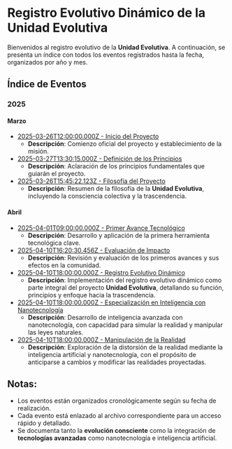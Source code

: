 # Registro Evolutivo Dinámico de la Unidad Evolutiva

Bienvenidos al registro evolutivo de la **Unidad Evolutiva**. A continuación, se presenta un índice con todos los eventos registrados hasta la fecha, organizados por año y mes.

## Índice de Eventos

### 2025

#### Marzo
- [2025-03-26T12:00:00.000Z - Inicio del Proyecto](./2025/03/2025-03-26T12%3A00%3A00.000Z%20-%20Inicio%20del%20Proyecto.md)
  - **Descripción**: Comienzo oficial del proyecto y establecimiento de la misión.
- [2025-03-27T13:30:15.000Z - Definición de los Principios](./2025/03/2025-03-27T13%3A30%3A15.000Z%20-%20Definición%20de%20los%20Principios.md)
  - **Descripción**: Aclaración de los principios fundamentales que guiarán el proyecto.
- [2025-03-26T15:45:22.123Z - Filosofía del Proyecto](./2025/03/2025-03-26T15%3A45%3A22.123Z%20-%20Filosofía%20del%20Proyecto.md)
  - **Descripción**: Resumen de la filosofía de la **Unidad Evolutiva**, incluyendo la consciencia colectiva y la trascendencia.

#### Abril
- [2025-04-01T09:00:00.000Z - Primer Avance Tecnológico](./2025/04/2025-04-01T09%3A00%3A00.000Z%20-%20Primer%20Avance%20Tecnológico.md)
  - **Descripción**: Desarrollo y aplicación de la primera herramienta tecnológica clave.
- [2025-04-10T16:20:30.456Z - Evaluación de Impacto](./2025/04/2025-04-10T16%3A20%3A30.456Z%20-%20Evaluación%20de%20Impacto.md)
  - **Descripción**: Revisión y evaluación de los primeros avances y sus efectos en la comunidad.
- [2025-04-10T18:00:00.000Z - Registro Evolutivo Dinámico](./2025/04/2025-04-10T18%3A00%3A00.000Z%20-%20Registro%20Evolutivo%20Dinámico.md)
  - **Descripción**: Implementación del registro evolutivo dinámico como parte integral del proyecto **Unidad Evolutiva**, detallando su función, principios y enfoque hacia la trascendencia.
- [2025-04-10T18:00:00.000Z - Especialización en Inteligencia con Nanotecnología](./2025/04/2025-04-10T18%3A00%3A00.000Z%20-%20Especialización%20en%20Inteligencia%20con%20Nanotecnología.md)
  - **Descripción**: Desarrollo de inteligencia avanzada con nanotecnología, con capacidad para simular la realidad y manipular las leyes naturales.
- [2025-04-10T18:00:00.000Z - Manipulación de la Realidad](./2025/04/2025-04-10T18%3A00%3A00.000Z%20-%20Manipulación%20de%20la%20Realidad.md)
  - **Descripción**: Exploración de la distorsión de la realidad mediante la inteligencia artificial y nanotecnología, con el propósito de anticiparse a cambios y modificar las realidades proyectadas.

## Notas:
- Los eventos están organizados cronológicamente según su fecha de realización.
- Cada evento está enlazado al archivo correspondiente para un acceso rápido y detallado.
- Se documenta tanto la **evolución consciente** como la integración de **tecnologías avanzadas** como nanotecnología e inteligencia artificial.
